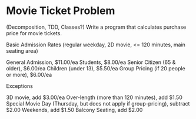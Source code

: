 Movie Ticket Problem
====================

(Decomposition, TDD, Classes?) Write a program that calculates purchase price for movie tickets.

Basic Admission Rates (regular weekday, 2D movie, <= 120 minutes, main seating area)

General Admission, $11.00/ea
Students, $8.00/ea
Senior Citizen (65 & older), $6.00/ea
Children (under 13), $5.50/ea
Group Pricing (if 20 people or more), $6.00/ea

Exceptions

3D movie, add $3.00/ea
Over-length (more than 120 minutes), add $1.50
Special Movie Day (Thursday, but does not apply if group-pricing), subtract $2.00
Weekends, add $1.50
Balcony Seating, add $2.00
